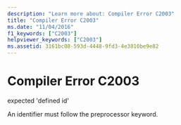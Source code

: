 ```yaml
---
description: "Learn more about: Compiler Error C2003"
title: "Compiler Error C2003"
ms.date: "11/04/2016"
f1_keywords: ["C2003"]
helpviewer_keywords: ["C2003"]
ms.assetid: 3161bc08-593d-4448-9fd3-4e3810be9e82
---
```

# Compiler Error C2003

expected 'defined id'

An identifier must follow the preprocessor keyword.
